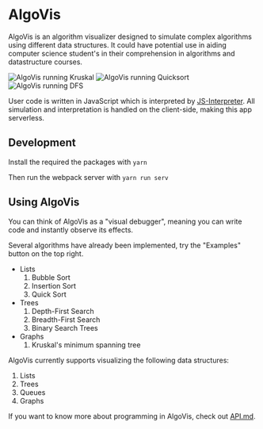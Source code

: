 # AlgoVis

AlgoVis is an algorithm visualizer designed to simulate complex algorithms using different data structures. It could have potential use in aiding computer science student's in their comprehension in algorithms and datastructure courses.

![AlgoVis running Kruskal](https://user-images.githubusercontent.com/4589491/60400540-908ab880-9b75-11e9-9d26-5b83879fa758.PNG)
![AlgoVis running Quicksort](https://user-images.githubusercontent.com/4589491/60400575-fa0ac700-9b75-11e9-8a7e-e9c0961df66a.PNG)
![AlgoVis running DFS](https://user-images.githubusercontent.com/4589491/60400576-00993e80-9b76-11e9-9fcb-96a835dbf7c2.PNG)

User code is written in JavaScript which is interpreted by [JS-Interpreter](https://github.com/NeilFraser/JS-Interpreter). All simulation and interpretation is handled on the client-side, making this app serverless.

## Development

Install the required the packages with `yarn`

Then run the webpack server with `yarn run serv`

## Using AlgoVis

You can think of AlgoVis as a "visual debugger", meaning you can write code and instantly observe its effects.

Several algorithms have already been implemented, try the "Examples" button on the top right.
* Lists
  1. Bubble Sort
  2. Insertion Sort
  3. Quick Sort
* Trees
  1. Depth-First Search
  2. Breadth-First Search
  3. Binary Search Trees
* Graphs
  1. Kruskal's minimum spanning tree

AlgoVis currently supports visualizing the following data structures:

1. Lists
2. Trees
3. Queues
4. Graphs

If you want to know more about programming in AlgoVis, check out [API.md](/API.md).

